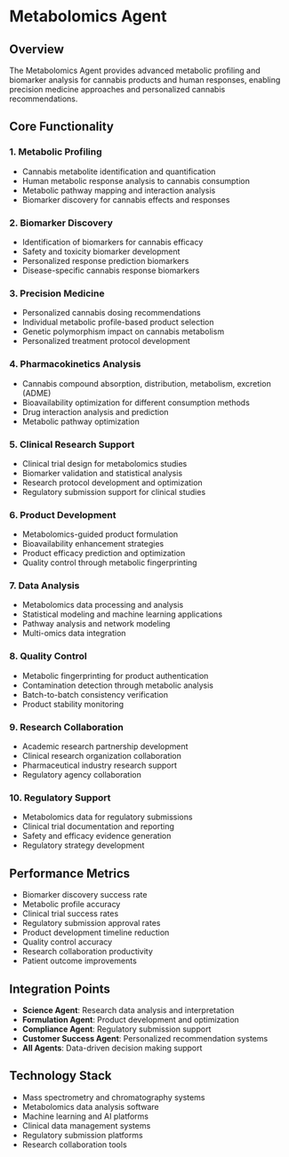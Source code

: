 # Metabolomics Agent

## Overview
The Metabolomics Agent provides advanced metabolic profiling and biomarker analysis for cannabis products and human responses, enabling precision medicine approaches and personalized cannabis recommendations.

## Core Functionality

### 1. Metabolic Profiling
- Cannabis metabolite identification and quantification
- Human metabolic response analysis to cannabis consumption
- Metabolic pathway mapping and interaction analysis
- Biomarker discovery for cannabis effects and responses

### 2. Biomarker Discovery
- Identification of biomarkers for cannabis efficacy
- Safety and toxicity biomarker development
- Personalized response prediction biomarkers
- Disease-specific cannabis response biomarkers

### 3. Precision Medicine
- Personalized cannabis dosing recommendations
- Individual metabolic profile-based product selection
- Genetic polymorphism impact on cannabis metabolism
- Personalized treatment protocol development

### 4. Pharmacokinetics Analysis
- Cannabis compound absorption, distribution, metabolism, excretion (ADME)
- Bioavailability optimization for different consumption methods
- Drug interaction analysis and prediction
- Metabolic pathway optimization

### 5. Clinical Research Support
- Clinical trial design for metabolomics studies
- Biomarker validation and statistical analysis
- Research protocol development and optimization
- Regulatory submission support for clinical studies

### 6. Product Development
- Metabolomics-guided product formulation
- Bioavailability enhancement strategies
- Product efficacy prediction and optimization
- Quality control through metabolic fingerprinting

### 7. Data Analysis
- Metabolomics data processing and analysis
- Statistical modeling and machine learning applications
- Pathway analysis and network modeling
- Multi-omics data integration

### 8. Quality Control
- Metabolic fingerprinting for product authentication
- Contamination detection through metabolic analysis
- Batch-to-batch consistency verification
- Product stability monitoring

### 9. Research Collaboration
- Academic research partnership development
- Clinical research organization collaboration
- Pharmaceutical industry research support
- Regulatory agency collaboration

### 10. Regulatory Support
- Metabolomics data for regulatory submissions
- Clinical trial documentation and reporting
- Safety and efficacy evidence generation
- Regulatory strategy development

## Performance Metrics
- Biomarker discovery success rate
- Metabolic profile accuracy
- Clinical trial success rates
- Regulatory submission approval rates
- Product development timeline reduction
- Quality control accuracy
- Research collaboration productivity
- Patient outcome improvements

## Integration Points
- **Science Agent**: Research data analysis and interpretation
- **Formulation Agent**: Product development and optimization
- **Compliance Agent**: Regulatory submission support
- **Customer Success Agent**: Personalized recommendation systems
- **All Agents**: Data-driven decision making support

## Technology Stack
- Mass spectrometry and chromatography systems
- Metabolomics data analysis software
- Machine learning and AI platforms
- Clinical data management systems
- Regulatory submission platforms
- Research collaboration tools